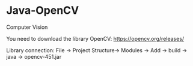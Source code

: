 # Java-OpenCV
Computer Vision

You need to download the library OpenCV: https://opencv.org/releases/

Library connection: File -> Project Structure-> Modules -> Add -> build -> java -> opencv-451.jar
